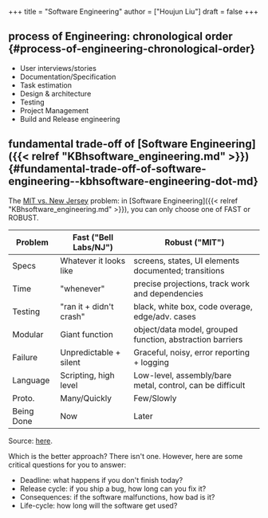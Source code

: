 +++
title = "Software Engineering"
author = ["Houjun Liu"]
draft = false
+++

## process of Engineering: chronological order {#process-of-engineering-chronological-order}

-   User interviews/stories
-   Documentation/Specification
-   Task estimation
-   Design &amp; architecture
-   Testing
-   Project Management
-   Build and Release engineering


## fundamental trade-off of [Software Engineering]({{< relref "KBhsoftware_engineering.md" >}}) {#fundamental-trade-off-of-software-engineering--kbhsoftware-engineering-dot-md}

The [MIT vs. New Jersey](#fundamental-trade-off-of-software-engineering--kbhsoftware-engineering-dot-md) problem: in [Software Engineering]({{< relref "KBhsoftware_engineering.md" >}}), you can only choose one of FAST or ROBUST.

| Problem    | Fast ("Bell Labs/NJ")   | Robust ("MIT")                                            |
|------------|-------------------------|-----------------------------------------------------------|
| Specs      | Whatever it looks like  | screens, states, UI elements documented; transitions      |
| Time       | "whenever"              | precise projections, track work and dependencies          |
| Testing    | "ran it + didn't crash" | black, white box, code overage, edge/adv. cases           |
| Modular    | Giant function          | object/data model, grouped function, abstraction barriers |
| Failure    | Unpredictable + silent  | Graceful, noisy, error reporting + logging                |
| Language   | Scripting, high level   | Low-level, assembly/bare metal, control, can be difficult |
| Proto.     | Many/Quickly            | Few/Slowly                                                |
| Being Done | Now                     | Later                                                     |

Source: [here](https://www.dreamsongs.com/RiseOfWorseIsBetter.html).

Which is the better approach? There isn't one. However, here are some critical questions for you to answer:

-   Deadline: what happens if you don't finish today?
-   Release cycle: if you ship a bug, how long can you fix it?
-   Consequences: if the software malfunctions, how bad is it?
-   Life-cycle: how long will the software get used?